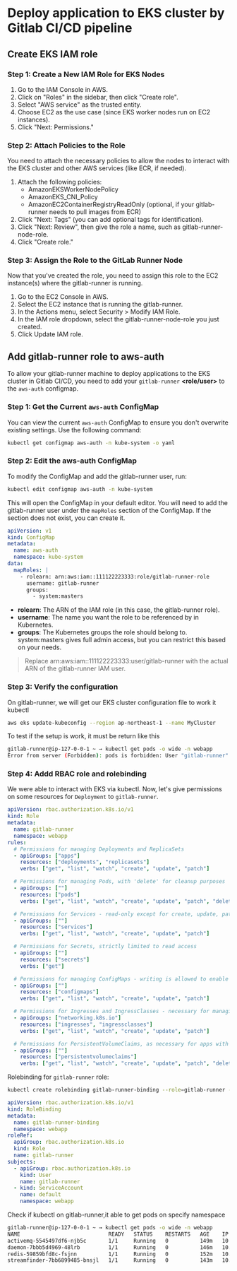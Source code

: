 # Deploy application to EKS cluster by Gitlab CI/CD pipeline

## Create EKS IAM role

### Step 1: Create a New IAM Role for EKS Nodes

1. Go to the IAM Console in AWS.
2. Click on "Roles" in the sidebar, then click "Create role".
3. Select "AWS service" as the trusted entity.
4. Choose EC2 as the use case (since EKS worker nodes run on EC2 instances).
5. Click "Next: Permissions."

### Step 2: Attach Policies to the Role

You need to attach the necessary policies to allow the nodes to interact with the EKS cluster and other AWS services (like ECR, if needed).

1. Attach the following policies:
    - AmazonEKSWorkerNodePolicy
    - AmazonEKS_CNI_Policy
    - AmazonEC2ContainerRegistryReadOnly (optional, if your gitlab-runner needs to pull images from ECR)
2. Click "Next: Tags" (you can add optional tags for identification).
3. Click "Next: Review", then give the role a name, such as gitlab-runner-node-role.
4. Click "Create role."

### Step 3: Assign the Role to the GitLab Runner Node

Now that you've created the role, you need to assign this role to the EC2 instance(s) where the gitlab-runner is running.

1. Go to the EC2 Console in AWS.
2. Select the EC2 instance that is running the gitlab-runner.
3. In the Actions menu, select Security > Modify IAM Role.
4. In the IAM role dropdown, select the gitlab-runner-node-role you just created.
5. Click Update IAM role.

## Add gitlab-runner role to aws-auth

To allow your gitlab-runner machine to deploy applications to the EKS cluster in Gitlab CI/CD, you need to add your `gitlab-runner` **<role/user>** to the `aws-auth` configmap.

### Step 1: Get the Current `aws-auth` ConfigMap
You can view the current `aws-auth` ConfigMap to ensure you don't overwrite existing settings. Use the following command:

```bash
kubectl get configmap aws-auth -n kube-system -o yaml
```

### Step 2: Edit the aws-auth ConfigMap

To modify the ConfigMap and add the gitlab-runner user, run:

```bash
kubectl edit configmap aws-auth -n kube-system
```

This will open the ConfigMap in your default editor. You will need to add the gitlab-runner user under the `mapRoles` section of the ConfigMap. If the section does not exist, you can create it.

```yaml
apiVersion: v1
kind: ConfigMap
metadata:
  name: aws-auth
  namespace: kube-system
data:
  mapRoles: |
    - rolearn: arn:aws:iam::111122223333:role/gitlab-runner-role
      username: gitlab-runner
      groups:
        - system:masters
```

* **rolearn**: The ARN of the IAM role (in this case, the gitlab-runner role).
* **username**: The name you want the role to be referenced by in Kubernetes.
* **groups**: The Kubernetes groups the role should belong to. system:masters gives full admin access, but you can restrict this based on your needs.

> Replace arn:aws:iam::111122223333:user/gitlab-runner with the actual ARN of the gitlab-runner IAM user.

### Step 3: Verify the configuration

On gitlab-runner, we will get our EKS cluster configuration file to work it kubectl

```bash
aws eks update-kubeconfig --region ap-northeast-1 --name MyCluster
```

To test if the setup is work, it must be return like this

```bash
gitlab-runner@ip-127-0-0-1 ~ → kubectl get pods -o wide -n webapp
Error from server (Forbidden): pods is forbidden: User "gitlab-runner" cannot list resource "pods" in API group "" in the namespace "webapp"
```

### Step 4: Addd RBAC role and rolebinding

We were able to interact with EKS via kubectl. Now, let's give permissions on some resources for `Deployment` to `gitlab-runner`. 

```yaml
apiVersion: rbac.authorization.k8s.io/v1
kind: Role
metadata:
  name: gitlab-runner
  namespace: webapp
rules:
  # Permissions for managing Deployments and ReplicaSets
  - apiGroups: ["apps"]
    resources: ["deployments", "replicasets"]
    verbs: ["get", "list", "watch", "create", "update", "patch"]

  # Permissions for managing Pods, with 'delete' for cleanup purposes
  - apiGroups: [""]
    resources: ["pods"]
    verbs: ["get", "list", "watch", "create", "update", "patch", "delete"]

  # Permissions for Services - read-only except for create, update, patch during app deployment
  - apiGroups: [""]
    resources: ["services"]
    verbs: ["get", "list", "watch", "create", "update", "patch"]

  # Permissions for Secrets, strictly limited to read access
  - apiGroups: [""]
    resources: ["secrets"]
    verbs: ["get"]

  # Permissions for managing ConfigMaps - writing is allowed to enable configuration updates
  - apiGroups: [""]
    resources: ["configmaps"]
    verbs: ["get", "list", "watch", "create", "update", "patch"]

  # Permissions for Ingresses and IngressClasses - necessary for managing networking and routing
  - apiGroups: ["networking.k8s.io"]
    resources: ["ingresses", "ingressclasses"]
    verbs: ["get", "list", "watch", "create", "update", "patch"]

  # Permissions for PersistentVolumeClaims, as necessary for apps with persistent storage
  - apiGroups: [""]
    resources: ["persistentvolumeclaims"]
    verbs: ["get", "list", "watch", "create", "update", "patch", "delete"]
```

Rolebinding for `gitlab-runner` role:

```bash
kubectl create rolebinding gitlab-runner-binding --role=gitlab-runner --user=gitlab-runner --serviceaccount=<name-space>:default -n webapp
```

```yaml
apiVersion: rbac.authorization.k8s.io/v1
kind: RoleBinding
metadata:
  name: gitlab-runner-binding
  namespace: webapp
roleRef:
  apiGroup: rbac.authorization.k8s.io
  kind: Role
  name: gitlab-runner
subjects:
  - apiGroup: rbac.authorization.k8s.io
    kind: User
    name: gitlab-runner
  - kind: ServiceAccount
    name: default
    namespace: webapp
```

Check if kubectl on gitlab-runner,it able to get pods on specify namespace

```bash
gitlab-runner@ip-127-0-0-1 ~ → kubectl get pods -o wide -n webapp
NAME                            READY   STATUS    RESTARTS   AGE    IP           NODE                                          NOMINATED NODE   READINESS GATES
activemq-5545497df6-njb5c       1/1     Running   0          149m   10.0.8.2     ip-10-0-8-2.ap-northeast-1.compute.internal   <none>           <none>
daemon-7bbb5d4969-48lrb         1/1     Running   0          146m   10.0.8.3     ip-10-0-8-3.ap-northeast-1.compute.internal   <none>           <none>
redis-59859bfd8c-fsjnn          1/1     Running   0          152m   10.0.8.4     ip-10-0-8-4.ap-northeast-1.compute.internal   <none>           <none>
streamfinder-7bb6899485-bnsjl   1/1     Running   0          143m   10.0.8.5     ip-10-0-8-5.ap-northeast-1.compute.internal   <none>           <none>
```